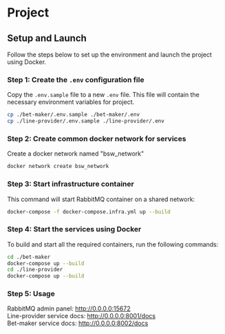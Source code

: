 # Project

## Setup and Launch

Follow the steps below to set up the environment and launch the project using Docker.

### Step 1: Create the `.env` configuration file

Copy the `.env.sample` file to a new `.env` file. This file will contain the necessary environment variables for project.

```bash
cp ./bet-maker/.env.sample ./bet-maker/.env
cp ./line-provider/.env.sample ./line-provider/.env
```
### Step 2: Create common docker network for services
Create a docker network named "bsw_network"
```bash
docker network create bsw_network
```
### Step 3: Start infrastructure container
This command will start RabbitMQ container on a shared network:
```bash
docker-compose -f docker-compose.infra.yml up --build
```

### Step 4: Start the services using Docker

To build and start all the required containers, run the following commands:
```bash
cd ./bet-maker
docker-compose up --build 
cd ./line-provider
docker-compose up --build
```

### Step 5: Usage
RabbitMQ admin panel: http://0.0.0.0:15672  
Line-provider service docs: http://0.0.0.0:8001/docs  
Bet-maker service docs: http://0.0.0.0:8002/docs  
